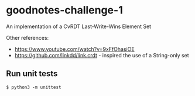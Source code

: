 # goodnotes-challenge-1

An implementation of a CvRDT Last-Write-Wins Element Set

Other references:
- https://www.youtube.com/watch?v=9xFfOhasiOE
- https://github.com/linkdd/link.crdt - inspired the use of a String-only set

## Run unit tests
`$ python3 -m unittest`
